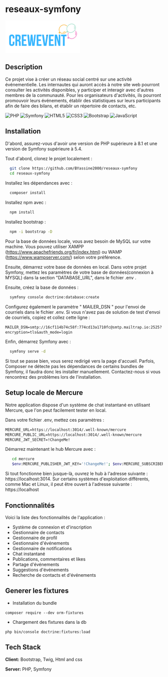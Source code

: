 # reseaux-symfony

  ![alt text](https://github.com/BYassine2000/reseaux-symfony/blob/master/public/images/crewevent.png?raw=true)

## Description

Ce projet vise à créer un réseau social centré sur une activité événementielle. Les internautes qui auront accès à notre site web pourront consulter les activités disponibles, y participer et interagir avec d'autres membres de la communauté. Pour les organisateurs d'activités, ils pourront promouvoir leurs événements, établir des statistiques sur leurs participants afin de faire des bilans, et établir un répertoire de contacts, etc.


![PHP](https://img.shields.io/badge/php-%23777BB4.svg?style=for-the-badge&logo=php&logoColor=white)
![Symfony](https://img.shields.io/badge/symfony-%23000000.svg?style=for-the-badge&logo=symfony&logoColor=white)
![HTML5](https://img.shields.io/badge/html5-%23E34F26.svg?style=for-the-badge&logo=html5&logoColor=white)
![CSS3](https://img.shields.io/badge/css3-%231572B6.svg?style=for-the-badge&logo=css3&logoColor=white)
![Bootstrap](https://img.shields.io/badge/bootstrap-%23563D7C.svg?style=for-the-badge&logo=bootstrap&logoColor=white)
![JavaScript](https://img.shields.io/badge/javascript-%23323330.svg?style=for-the-badge&logo=javascript&logoColor=%23F7DF1E)

## Installation

D'abord, assurez-vous d'avoir une version de PHP supérieure à 8.1 et une version de Symfony supérieure à 5.4.

Tout d'abord, clonez le projet localement :

```bash
  git clone https://github.com/BYassine2000/reseaux-symfony
  cd reseaux-symfony 
```

Installez les dépendances avec :

```bash
  composer install
```

Installez npm avec :

```bash
  npm install
```

Installez bootstrap :

```bash
  npm -i bootstrap -D
```


Pour la base de données locale, vous avez besoin de MySQL sur votre machine. Vous pouvez utiliser XAMPP (https://www.apachefriends.org/fr/index.html) ou WAMP (https://www.wampserver.com/) selon votre préférence.


Ensuite, démarrez votre base de données en local. 
Dans votre projet Symfony, mettez les paramètres de votre base de données(connexion à MYSQL) dans la section "DATABASE_URL",  dans le fichier .env . 

Ensuite, créez la base de données :

```bash
  symfony console doctrine:database:create
```

Configurez également le paramètre " MAILER_DSN " pour l'envoi de courriels dans le fichier .env. Si vous n'avez pas de solution de test d'envoi de courriels, copiez et collez cette ligne :

```
MAILER_DSN=smtp://16cf114b74c58f:774cd13a1710fc@smtp.mailtrap.io:2525?encryption=tls&auth_mode=login
```

Enfin, démarrez Symfony avec :

```bash
  symfony serve -d
```

Si tout se passe bien, vous serez redirigé vers la page d'accueil. Parfois, Composer ne détecte pas les dépendances de certains bundles de Symfony, il faudra donc les installer manuellement. 
Contactez-nous si vous rencontrez des problèmes lors de l'installation.

## Setup locale de Mercure

Notre application dispose d'un système de chat instantané en utilisant Mercure, que l'on peut facilement tester en local.

Dans votre fichier .env, mettez ces paramètres :

```
MERCURE_URL=https://localhost:3014/.well-known/mercure
MERCURE_PUBLIC_URL=https://localhost:3014/.well-known/mercure
MERCURE_JWT_SECRET=!ChangeMe!

```
Démarrez maintenant le hub Mercure avec :

```bash
   cd mercure
   $env:MERCURE_PUBLISHER_JWT_KEY='!ChangeMe!'; $env:MERCURE_SUBSCRIBER_JWT_KEY='!ChangeMe!';$env:SERVER_NAME='localhost:3014'; .\mercure.exe run -config Caddyfile.dev
```

Si tout fonctionne bien jusque-là, ouvrez le hub à l'adresse suivante : https://localhost:3014.
Sur certains systèmes d'exploitation différents, comme Mac et Linux, il peut être ouvert à l'adresse suivante : https://localhost


## Fonctionnalités 

Voici la liste des fonctionnalités de l'application :

- Système de connexion et d'inscription
- Gestionnaire de contacts
- Gestionnaire de profil
- Gestionnaire d'événements
- Gestionnaire de notifications
- Chat instantané
- Publications, commentaires et likes
- Partage d'événements
- Suggestions d'événements
- Recherche de contacts et d'événements

## Generer les fixtures
- Installation du bundle
```
composer require --dev orm-fixtures
```

- Chargement des fixtures dans la db
```
php bin/console doctrine:fixtures:load
```


## Tech Stack

**Client:** Bootstrap, Twig, Html and css

**Server:** PHP, Symfony

